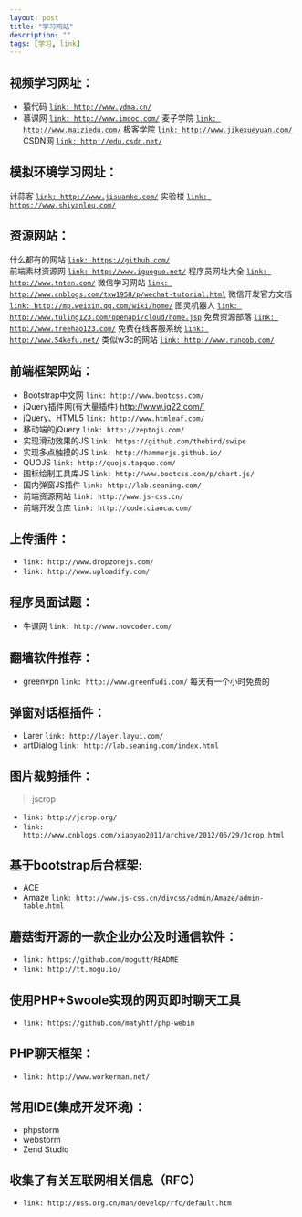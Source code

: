 ```yaml
---
layout: post
title: "学习网站"
description: ""
tags: [学习, link]
---
```


## 视频学习网址：
* 猿代码            <a href="http://www.ydma.cn/">`link: http://www.ydma.cn/`</a>
* 慕课网            <a href="http://www.imooc.com/">`link: http://www.imooc.com/`</a>
麦子学院          <a href="http://www.maiziedu.com/">`link: http://www.maiziedu.com/`</a>
极客学院          <a href="http://www.jikexueyuan.com/">`link: http://www.jikexueyuan.com/`</a>
CSDN网            <a href="http://edu.csdn.net/">`link: http://edu.csdn.net/`</a>  

## 模拟环境学习网址：
计蒜客            <a href="http://www.jisuanke.com/">`link: http://www.jisuanke.com/`</a>
实验楼            <a href="https://www.shiyanlou.com/">`link: https://www.shiyanlou.com/`</a>


## 资源网站：
什么都有的网站    <a href="https://github.com/">`link: https://github.com/`</a>     
前端素材资源网    <a href="http://www.iguoguo.net/">`link: http://www.iguoguo.net/`</a>
程序员网址大全    <a href="http://www.tnten.com/">`link: http://www.tnten.com/`</a>
微信学习网站      <a href="http://www.cnblogs.com/txw1958/p/wechat-tutorial.html">`link: http://www.cnblogs.com/txw1958/p/wechat-tutorial.html`</a>
微信开发官方文档  <a href="http://mp.weixin.qq.com/wiki/home/">`link: http://mp.weixin.qq.com/wiki/home/`</a>
图灵机器人        <a href="http://www.tuling123.com/openapi/cloud/home.jsp">`link: http://www.tuling123.com/openapi/cloud/home.jsp`</a>
免费资源部落      <a href="http://www.freehao123.com/">`link: http://www.freehao123.com/`</a>
免费在线客服系统  <a href="http://www.54kefu.net/">`link: http://www.54kefu.net/`</a>
类似w3c的网站     <a href="http://www.runoob.com/">`link: http://www.runoob.com/`</a>


## 前端框架网站：
* Bootstrap中文网   `link: http://www.bootcss.com/`
* jQuery插件网(有大量插件)      http://www.jq22.com/`
* jQuery、HTML5     `link: http://www.htmleaf.com/`
* 移动端的jQuery    `link: http://zeptojs.com/`
* 实现滑动效果的JS  `link: https://github.com/thebird/swipe`
* 实现多点触摸的JS  `link: http://hammerjs.github.io/`
* QUOJS             `link: http://quojs.tapquo.com/`
* 图标绘制工具库JS  `link: http://www.bootcss.com/p/chart.js/`
* 国内弹窗JS插件   `link: http://lab.seaning.com/`
* 前端资源网站     `link: http://www.js-css.cn/`
* 前端开发仓库    `link: http://code.ciaoca.com/`

## 上传插件：
* `link: http://www.dropzonejs.com/`
* `link: http://www.uploadify.com/`

## 程序员面试题：
* 牛课网  `link: http://www.nowcoder.com/`

## 翻墙软件推荐：
* greenvpn    `link: http://www.greenfudi.com/`  每天有一个小时免费的

## 弹窗对话框插件：
* Larer  `link: http://layer.layui.com/`
* artDialog `link: http://lab.seaning.com/index.html`

## 图片裁剪插件：
>jscrop 
* `link: http://jcrop.org/`     
* `link: http://www.cnblogs.com/xiaoyao2011/archive/2012/06/29/Jcrop.html`


## 基于bootstrap后台框架:
* ACE    
* Amaze  `link: http://www.js-css.cn/divcss/admin/Amaze/admin-table.html`

## 蘑菇街开源的一款企业办公及时通信软件：
* `link: https://github.com/mogutt/README`
* `link: http://tt.mogu.io/`

## 使用PHP+Swoole实现的网页即时聊天工具
* `link: https://github.com/matyhtf/php-webim`

## PHP聊天框架：
* `link: http://www.workerman.net/`

## 常用IDE(集成开发环境)：
* phpstorm          
* webstorm
* Zend Studio

## 收集了有关互联网相关信息（RFC）
* `link: http://oss.org.cn/man/develop/rfc/default.htm`
